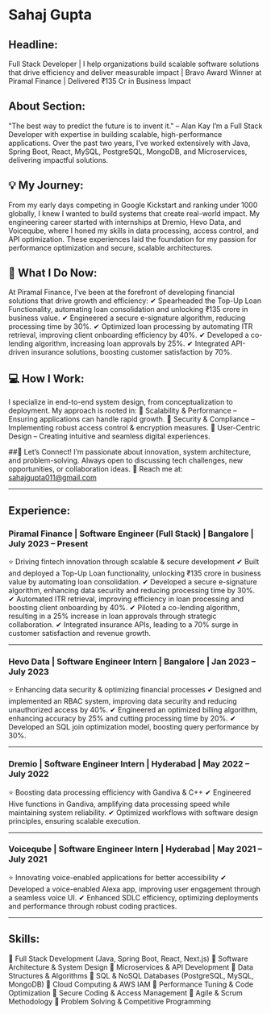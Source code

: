 # Sahaj Gupta

## Headline:
Full Stack Developer | I help organizations build scalable software solutions that drive efficiency and deliver measurable impact | Bravo Award Winner at Piramal Finance | Delivered ₹135 Cr in Business Impact

## About Section:
"The best way to predict the future is to invent it." – Alan Kay
I’m a Full Stack Developer with expertise in building scalable, high-performance applications. Over the past two years, I’ve worked extensively with Java, Spring Boot, React, MySQL, PostgreSQL, MongoDB, and Microservices, delivering impactful solutions.

## 💡 My Journey:
From my early days competing in Google Kickstart and ranking under 1000 globally, I knew I wanted to build systems that create real-world impact. My engineering career started with internships at Dremio, Hevo Data, and Voiceqube, where I honed my skills in data processing, access control, and API optimization. These experiences laid the foundation for my passion for performance optimization and secure, scalable architectures.

## 🚀 What I Do Now:
At Piramal Finance, I’ve been at the forefront of developing financial solutions that drive growth and efficiency:
✔ Spearheaded the Top-Up Loan Functionality, automating loan consolidation and unlocking ₹135 crore in business value.
✔ Engineered a secure e-signature algorithm, reducing processing time by 30%.
✔ Optimized loan processing by automating ITR retrieval, improving client onboarding efficiency by 40%.
✔ Developed a co-lending algorithm, increasing loan approvals by 25%.
✔ Integrated API-driven insurance solutions, boosting customer satisfaction by 70%.

## 💻 How I Work:
I specialize in end-to-end system design, from conceptualization to deployment. My approach is rooted in:
🔹 Scalability & Performance – Ensuring applications can handle rapid growth.
🔹 Security & Compliance – Implementing robust access control & encryption measures.
🔹 User-Centric Design – Creating intuitive and seamless digital experiences.

##👥 Let’s Connect!
I’m passionate about innovation, system architecture, and problem-solving. Always open to discussing tech challenges, new opportunities, or collaboration ideas.
📩 Reach me at: sahajgupta011@gmail.com 
________________________________________

## Experience:
### Piramal Finance | Software Engineer (Full Stack) | Bangalore | July 2023 – Present
⭐ Driving fintech innovation through scalable & secure development
✔ Built and deployed a Top-Up Loan functionality, unlocking ₹135 crore in business value by automating loan consolidation.
✔ Developed a secure e-signature algorithm, enhancing data security and reducing processing time by 30%.
✔ Automated ITR retrieval, improving efficiency in loan processing and boosting client onboarding by 40%.
✔ Piloted a co-lending algorithm, resulting in a 25% increase in loan approvals through strategic collaboration.
✔ Integrated insurance APIs, leading to a 70% surge in customer satisfaction and revenue growth.
________________________________________

### Hevo Data | Software Engineer Intern | Bangalore | Jan 2023 – July 2023
⭐ Enhancing data security & optimizing financial processes
✔ Designed and implemented an RBAC system, improving data security and reducing unauthorized access by 40%.
✔ Engineered an optimized billing algorithm, enhancing accuracy by 25% and cutting processing time by 20%.
✔ Developed an SQL join optimization model, boosting query performance by 30%.
________________________________________

### Dremio | Software Engineer Intern | Hyderabad | May 2022 – July 2022
⭐ Boosting data processing efficiency with Gandiva & C++
✔ Engineered Hive functions in Gandiva, amplifying data processing speed while maintaining system reliability.
✔ Optimized workflows with software design principles, ensuring scalable execution.
________________________________________

### Voiceqube | Software Engineer Intern | Hyderabad | May 2021 – July 2021
⭐ Innovating voice-enabled applications for better accessibility
✔ Developed a voice-enabled Alexa app, improving user engagement through a seamless voice UI.
✔ Enhanced SDLC efficiency, optimizing deployments and performance through robust coding practices.
________________________________________

## Skills:
🔹 Full Stack Development (Java, Spring Boot, React, Next.js)
🔹 Software Architecture & System Design
🔹 Microservices & API Development
🔹 Data Structures & Algorithms
🔹 SQL & NoSQL Databases (PostgreSQL, MySQL, MongoDB)
🔹 Cloud Computing & AWS IAM
🔹 Performance Tuning & Code Optimization
🔹 Secure Coding & Access Management
🔹 Agile & Scrum Methodology
🔹 Problem Solving & Competitive Programming
